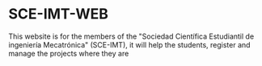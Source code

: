 # SCE-IMT-WEB
This website is for the members of the "Sociedad Científica Estudiantil de ingeniería Mecatrónica" (SCE-IMT), it will help the students, register and manage the projects where they are
